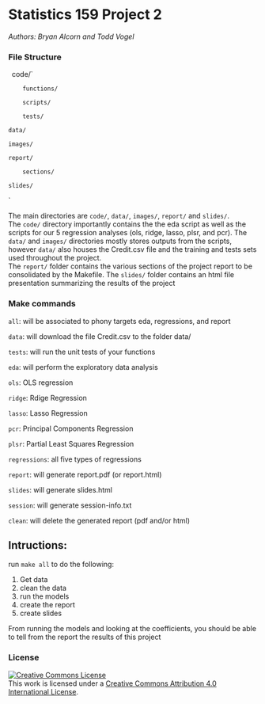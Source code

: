 # Statistics 159 Project 2
*Authors: Bryan Alcorn and Todd Vogel*

### File Structure

`
	`code/`

		functions/

		scripts/

		tests/

	data/

	images/

	report/

		sections/

	slides/
`


The main directories are `code/`, `data/`, `images/`, `report/` and `slides/`.  
The `code/` directory importantly contains the the eda script as well as the scripts for our 5 regression analyses (ols, ridge, lasso, plsr, and pcr).
The `data/` and `images/` directories mostly stores outputs from the scripts, however `data/` also houses the Credit.csv file and the training and tests sets used throughout the project.  
The `report/` folder contains the various sections of the project report to be consolidated by the Makefile.
The `slides/` folder contains an html file presentation summarizing the results of the project


### Make commands

`all`: will be associated to phony targets eda, regressions, and report

`data`: will download the file Credit.csv to the folder data/

`tests`: will run the unit tests of your functions

`eda`: will perform the exploratory data analysis

`ols`: OLS regression

`ridge`: Rdige Regression

`lasso`: Lasso Regression

`pcr`: Principal Components Regression

`plsr`: Partial Least Squares Regression

`regressions`: all five types of regressions

`report`: will generate report.pdf (or report.html)

`slides`: will generate slides.html

`session`: will generate session-info.txt

`clean`: will delete the generated report (pdf and/or html)


## Intructions:

run `make all` to do the following:

1. Get data
2. clean the data
3. run the models
4. create the report
5. create slides

From running the models and looking at the coefficients, you should be able to tell from the report the results of this project


### License

<a rel="license" href="http://creativecommons.org/licenses/by/4.0/"><img alt="Creative Commons License" style="border-width:0" src="https://i.creativecommons.org/l/by/4.0/88x31.png" /></a><br />This work is licensed under a <a rel="license" href="http://creativecommons.org/licenses/by/4.0/">Creative Commons Attribution 4.0 International License</a>.
